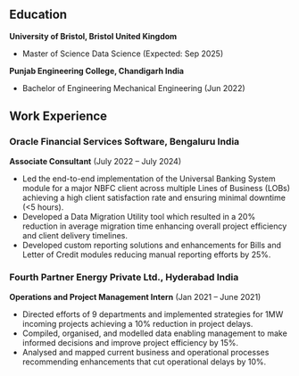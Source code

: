 
## Education

**University of Bristol, Bristol United Kingdom**
- Master of Science Data Science (Expected: Sep 2025)

**Punjab Engineering College, Chandigarh India**
- Bachelor of Engineering Mechanical Engineering (Jun 2022)

## Work Experience

### Oracle Financial Services Software, Bengaluru India
**Associate Consultant** (July 2022 – July 2024)
- Led the end-to-end implementation of the Universal Banking System module for a major NBFC client across multiple Lines of Business (LOBs) achieving a high client satisfaction rate and ensuring minimal downtime (<5 hours).
- Developed a Data Migration Utility tool which resulted in a 20% reduction in average migration time enhancing overall project efficiency and client delivery timelines.
- Developed custom reporting solutions and enhancements for Bills and Letter of Credit modules reducing manual reporting efforts by 25%.

### Fourth Partner Energy Private Ltd., Hyderabad India
**Operations and Project Management Intern** (Jan 2021 – June 2021)
- Directed efforts of 9 departments and implemented strategies for 1MW incoming projects achieving a 10% reduction in project delays.
- Compiled, organised, and modelled data enabling management to make informed decisions and improve project efficiency by 15%.
- Analysed and mapped current business and operational processes recommending enhancements that cut operational delays by 10%.
                                                                              
